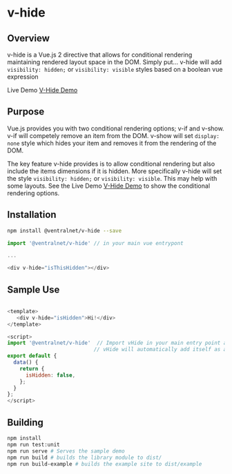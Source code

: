 # v-hide

## Overview
v-hide is a Vue.js 2 directive that allows for conditional rendering maintaining rendered layout space in the DOM.
Simply put... v-hide will add `visibility: hidden;` or `visibility: visible` styles based on a boolean vue expression

Live Demo [V-Hide Demo](https://polite-bonbon-abd119.netlify.app/)

## Purpose
Vue.js provides you with two conditional rendering options; v-if and v-show.  v-if will competely remove an item from
the DOM.  v-show will set `display: none` style which hides your item and removes it from the rendering of the DOM.

The key feature v-hide provides is to allow conditional rendering but also include the items dimensions if it is hidden.  More specifically v-hide will set the style `visibility: hidden;` or `visibility: visible`.  This may help with some layouts.  See the Live Demo [V-Hide Demo](https://polite-bonbon-abd119.netlify.app/) to show the conditional rendering options.

## Installation

```Bash 
npm install @ventralnet/v-hide --save
```

```javascript 
import '@ventralnet/v-hide' // in your main vue entrypont

...

<div v-hide="isThisHidden"></div>
```

## Sample Use

```javascript

<template>
   <div v-hide="isHidden">Hi!</div>
</template>

<script>
import '@ventralnet/v-hide'  // Import vHide in your main entry point after importing Vue
                            // vHide will automatically add itself as a directive to the global Vue object
export default {
  data() {
    return {
      isHidden: false,
    };
  }  
};
</script>
```

## Building
```Bash
npm install
npm run test:unit
npm run serve # Serves the sample demo
npm run build # builds the library module to dist/
npm run build-example # builds the example site to dist/example
```
